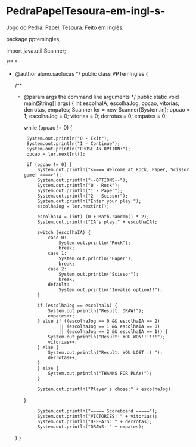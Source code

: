 # PedraPapelTesoura-em-ingl-s-
Jogo do Pedra, Papel, Tesoura. Feito em Inglês.

package pptemingles;

import java.util.Scanner;

/**
 *
 * @author aluno.saolucas
 */
public class PPTemIngles {

    /**
     * @param args the command line arguments
     */
    public static void main(String[] args) {
       int escolhaIA, escolhaJog, opcao, vitorias, derrotas, empates;
        Scanner ler = new Scanner(System.in);
        opcao = 1;
        escolhaJog = 0;
        vitorias = 0;
        derrotas = 0;
        empates = 0;

        while (opcao != 0) {

            System.out.println("0 - Exit");
            System.out.println("1 - Continue");
            System.out.println("CHOSE AN OPTION:");
            opcao = ler.nextInt();

            if (opcao != 0) {
                System.out.println("<==== Welcome at Rock, Paper, Scissor game! ====>");
                System.out.println("--OPTIONS--");
                System.out.println("0 - Rock");
                System.out.println("1 - Paper");
                System.out.println("2 - Scissor");
                System.out.println("Enter your play:");
                escolhaJog = ler.nextInt();

                escolhaIA = (int) (0 + Math.random() * 2);
                System.out.println("IA´s play:" + escolhaIA);

                switch (escolhaIA) {
                    case 0:
                        System.out.println("Rock");
                        break;
                    case 1:
                        System.out.println("Paper");
                        break;
                    case 2:
                        System.out.println("Scissor");
                        break;
                    default:
                        System.out.println("Invalid option!!");
                }

                if (escolhaJog == escolhaIA) {
                    System.out.println("Result: DRAW!");
                    empates++;
                } else if ((escolhaJog == 0 && escolhaIA == 2)
                        || (escolhaJog == 1 && escolhaIA == 0)
                        || (escolhaJog == 2 && escolhaIA == 1)) {
                    System.out.println("Result: YOU WON!!!!!!");
                    vitorias++;
                } else {
                    System.out.println("Result: YOU LOST :( ");
                    derrotas++;
                }
                } else {
                    System.out.println("THANKS FOR PLAY!");
                }

                System.out.println("Player´s chose:" + escolhaJog);
        }

                System.out.println("===== Scoreboard =====");
                System.out.println("VICTORIES: " + vitorias);
                System.out.println("DEFEATS: " + derrotas);
                System.out.println("DRAWS: " + empates);
    }
    }
